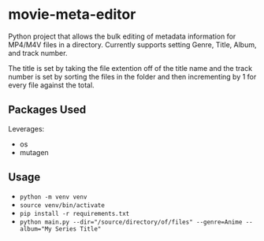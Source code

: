 # movie-meta-editor
Python project that allows the bulk editing of metadata information for MP4/M4V files in a directory.  Currently supports setting Genre, Title, Album, and track number.

The title is set by taking the file extention off of the title name and the track number is set by sorting the files in the folder and then incrementing by 1 for every file against the total.

## Packages Used
Leverages:
* os
* mutagen

## Usage
* `python -m venv venv`
* `source venv/bin/activate`
* `pip install -r requirements.txt`
* `python main.py --dir="/source/directory/of/files" --genre=Anime --album="My Series Title"`